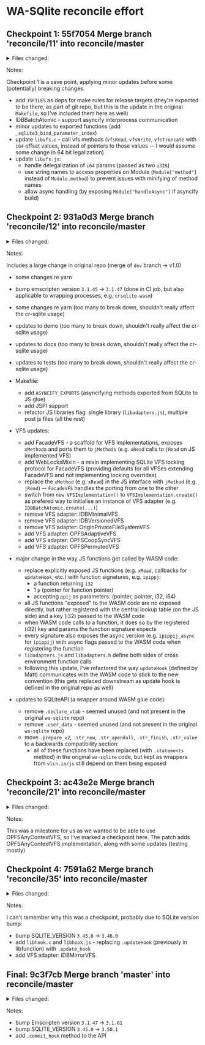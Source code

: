 # WA-SQlite reconcile effort

## Checkpoint 1: 55f7054 Merge branch 'reconcile/11' into reconcile/master

<details>
<summary>Files changed:</summary> 

.github/ISSUE_TEMPLATE/bug_report.md
Makefile
README.md
src/examples/IDBBatchAtomicVFS.js
src/exported_functions.json
src/extra_exported_runtime_methods.json
src/libvfs.c
src/libvfs.js
yarn.lock

</details>

Notes: 

Checkpoint 1 is a save point, applying minor updates before some (potentially) breaking changes.

- add `JSFILES` as deps for make rules for release targets (they're expected to be there, as part of git repo, but this is the update in the original `Makefile`, so I've included them here as well)
- IDBBatchAtomic - support asyncify interprocess communication
- minor updates to exported functions (add `_sqlite3_bind_parameter_index`)
- update `libvfs.c` - call vfs methods (`vfsRead`, `vfsWrite`, `vfsTruncate` with `i64` offset values, instead of pointers to those values -- I would assume some change in 64 bit legalization)
- update `libvfs.js`:
  - handle delegalization of `i64` params (passed as two `i32`s)
  - use string names to access properties on Module (`Module["method"]` instead of `Module.method`) to prevent issues with minifying of method names
  - allow async handling (by exposing `Module["handleAsync"]` if asyncify build)

## Checkpoint 2: 931a0d3 Merge branch 'reconcile/12' into reconcile/master

<details>
<summary>Files changed:</summary>

.github/workflows/ci.yml
.gitignore
.yarn/releases/yarn-3.1.1.cjs
.yarn/releases/yarn-4.0.2.cjs
.yarnrc.yml
Makefile
README.md
demo/ahp-contention.html
demo/ahp-contention.js
demo/ahp-demo.html
demo/ahp-demo.js
demo/ahp-worker.js
demo/benchmarks.js
demo/benchmarks/benchmark1.sql
demo/benchmarks/benchmark10.sql
demo/benchmarks/benchmark11.sql
demo/benchmarks/benchmark12.sql
demo/benchmarks/benchmark13.sql
demo/benchmarks/benchmark14.sql
demo/benchmarks/benchmark15.sql
demo/benchmarks/benchmark16.sql
demo/benchmarks/benchmark2.sql
demo/benchmarks/benchmark3.sql
demo/benchmarks/benchmark4.sql
demo/benchmarks/benchmark5.sql
demo/benchmarks/benchmark6.sql
demo/benchmarks/benchmark7.sql
demo/benchmarks/benchmark8.sql
demo/benchmarks/benchmark9.sql
demo/benchmarks/benchmarks.html
demo/benchmarks/benchmarks.js
demo/benchmarks/index.html
demo/clean-worker.js
demo/contention-sharedworker.js
demo/contention.html
demo/contention.js
demo/contention/contention-worker.js
demo/contention/contention.html
demo/contention/contention.js
demo/contention/index.html
demo/demo-worker.js
demo/demo.html
demo/demo.js
demo/file/index.js
demo/file/service-worker.js
demo/file/verifier.js
demo/hello.html
demo/hello.js
demo/index.html
demo/index.js
demo/retry/RetryVFS.js
demo/retry/retry-worker.js
demo/write-hint/index.html
demo/write-hint/index.js
demo/write-hint/worker.js
y/releases/yarn-4.0.2.cjs
y/sdks/integrations.yml
y/sdks/typescript/bin/tsc
y/sdks/typescript/bin/tsserver
y/sdks/typescript/lib/tsc.js
y/sdks/typescript/lib/tsserver.js
y/sdks/typescript/lib/tsserverlibrary.js
y/sdks/typescript/lib/typescript.js
y/sdks/typescript/package.json
yarn.lock
docs/assets/highlight.css
docs/assets/icons.css
docs/assets/icons.png
docs/assets/icons@2x.png
docs/assets/main.js
docs/assets/navigation.js
docs/assets/search.js
docs/assets/style.css
docs/assets/widgets.png
docs/assets/widgets@2x.png
docs/index.html
docs/interfaces/SQLiteAPI.html
docs/interfaces/SQLiteModule.html
docs/interfaces/SQLiteModuleIndexInfo.html
docs/interfaces/SQLitePrepareOptions.html
docs/interfaces/SQLiteVFS.html
docs/types/SQLiteCompatibleType.html
jsconfig.json
package.json
src/FacadeVFS.js
src/VFS.js
src/WebLocksMixin.js
src/asyncify_exports.json
src/asyncify_imports.json
src/examples/AccessHandlePoolVFS.js
src/examples/ArrayAsyncModule.js
src/examples/ArrayModule.js
src/examples/IDBBatchAtomicVFS.js
src/examples/IDBContext.js
src/examples/IDBMinimalVFS.js
src/examples/IDBVersionedVFS.js
src/examples/MemoryAsyncVFS.js
src/examples/MemoryVFS.js
src/examples/OPFSAdaptiveVFS.js
src/examples/OPFSCoopSyncVFS.js
src/examples/OPFSPermutedVFS.js
src/examples/OriginPrivateFileSystemVFS.js
src/examples/README.md
src/examples/WebLocks.js
src/exported_functions.json
src/libadapters.h
src/libadapters.js
src/libauthorizer.c
src/libauthorizer.js
src/libfunction.c
src/libfunction.js
src/libmodule.c
src/libmodule.js
src/libprogress.c
src/libprogress.js
src/libvfs.c
src/libvfs.js
src/main.c
src/sqlite-api.js
src/sqlite-constants.js
src/types/index.d.ts
test/AccessHandlePoolVFS.test.js
test/IDBBatchAtomicVFS.test.js
test/MemoryAsyncVFS.test.js
test/MemoryVFS.test.js
test/OPFSCoopSyncVFS.test.js
test/OPFSPermutedVFS.test.js
test/OriginPrivateVFS.test.js
test/TestContext.js
test/WebLocksMixin.test.js
test/api.test.js
test/api_exec.js
test/api_misc.js
test/api_statements.js
test/callbacks.test.js
test/obsolete/GOOG.js
test/obsolete/IDBBatchAtomicVFS.test.js
test/obsolete/IDBMinimalVFS.test.js
test/obsolete/MemoryAsyncVFS.test.js
test/obsolete/MemoryVFS.test.js
test/obsolete/OPFSProxy.js
test/obsolete/OPFSWorker.js
test/obsolete/OriginPrivateFileSystemVFS.test.js
test/obsolete/VFS.test.js
test/obsolete/VFSTests.js
test/obsolete/WebLocks.test.js
test/obsolete/api-instances.js
test/obsolete/module.test.js
test/obsolete/sqlite-api.test.js
test/obsolete/tag.test.js
test/sql.test.js
test/sql_0001.js
test/sql_0002.js
test/sql_0003.js
test/sql_0004.js
test/sql_0005.js
test/test-worker.js
test/vfs_xAccess.js
test/vfs_xClose.js
test/vfs_xOpen.js
test/vfs_xRead.js
test/vfs_xWrite.js
typedoc.json
web-test-runner.config.mjs


</details>

Notes:

Includes a large change in original repo (merge of `dev` branch -> v1.0)

- some changes re yarn 
- bump emscripten version `3.1.45` -> `3.1.47` (done in CI job, but also applicable to wrapping processes, e.g. `crsqlite-wasm`)
- some changes re yarn (too many to break down, shouldn't really affect the cr-sqlite usage)
- updates to demo (too many to break down, shouldn't really affect the cr-sqlite usage)
- updates to docs (too many to break down, shouldn't really affect the cr-sqlite usage)
- updates to tests (too many to break down, shouldn't really affect the cr-sqlite usage)

- Makefile:
  - add `ASYNCIFY_EXPORTS` (asyncifying methods exported from SQLite to JS glue)
  - add JSPI support
  - refactor JS libraries flag: single library (`libadapters.js`), multiple post js files (all the rest)

- VFS updates:
  - add FacadeVFS - a scaffold for VFS implementations, exposes `xMethod`s and ports them to `jMethods` (e.g. `xRead` calls to `jRead` on JS implemented VFS)
  - add WebLocksMixin - a mixin implementing SQLite VFS locking protocol for FacadeVFS (providing defaults for all VFSes extending FacadeVFS and not implementing locking overrides)
  - replace the `xMethod` (e.g. `xRead`) in the JS interface with `jMethod` (e.g. `jRead`) -- `FacadeVFS` handles the porting from one to the other
  - switch from `new VFSImplementation()` to `VFSImplementation.create()` as prefered way to initialise an instance of VFS adapter (e.g. `IDBBatchAtomic.create(...)`)
  - remove VFS adapter: IDBMinimalVFS
  - remove VFS adapter: IDBVersionedVFS
  - remove VFS adapter: OriginPrivateFileSystemVFS
  - add VFS adapter: OPFSAdaptiveVFS
  - add VFS adapter: OPFSCoopSyncVFS
  - add VFS adapter: OPFSPermutedVFS

- major change in the way JS functions get called by WASM code:
  - replace explicitly exposed JS functions (e.g. `xRead`, callbacks for `updateHook`, etc.) with function signatures, e.g. `ipippj`:
    - a function returning `i32`
    - 1 `p` (pointer for function pointer)
    - accepting `ppij` as parameters: (pointer, pointer, i32, i64)
  - all JS functions "exposed" to the WASM code are no exposed directly, but rather registered with the central lookup table (on the JS side) and a key (i32) passed to the WASM code
  - when WASM code calls to a function, it does so by the registered (i32) key and params the function signature expects
  - every signature also exposes the async version (e.g. `ipippij_async` for `ipippij`) with async flags passed to the WASM code when registering the function
  - `libadapters.js` and `libadapters.h` define both sides of cross environment function calls
  - following this update, I've refactored the way `updateHook` (defined by Matt) communicates with the WASM code to stick to the new convention (this gets replaced downstream as update hook is defined in the original repo as well)

- updates to SQLiteAPI (a wrapper around WASM glue code):
  - remove `.declare_vtab` - seemed unused (and not present in the original `wa-sqlite` repo)
  - remove `.user_data` - seemed unused (and not present in the original `wa-sqlite` repo)
  - move `.prepare_v2`, `.str_new`, `.str_apendall`, `.str_finish`, `.str_value` to a backwards compatibility section:
    - all of these functions have been replaced (with `.statements` method) in the original `wa-sqlite` code, but kept as wrappers from `vlcn.io/js` still depend on them being exposed

## Checkpoint 3: ac43e2e Merge branch 'reconcile/21' into reconcile/master

<details>
<summary>Files changed:</summary>

README.md
demo/demo-worker.js
demo/file/index.js
demo/hello.html
demo/hello.js
demo/hello/README.md
demo/hello/hello.html
demo/hello/hello.js
demo/hello/index.html
package.json
src/WebLocksMixin.js
src/examples/OPFSAnyContextVFS.js
src/examples/README.md
test/IDBBatchAtomicVFS.test.js
test/OPFSAdaptiveVFS.test.js
test/OPFSAnyContextVFS.test.js
test/api.test.js
test/data/idbv5.json
test/obsolete/GOOG.js
test/obsolete/IDBBatchAtomicVFS.test.js
test/obsolete/IDBMinimalVFS.test.js
test/obsolete/MemoryAsyncVFS.test.js
test/obsolete/MemoryVFS.test.js
test/obsolete/OPFSProxy.js
test/obsolete/OPFSWorker.js
test/obsolete/VFSTests.js
test/obsolete/WebLocks.test.js
test/sql.test.js
test/test-worker.js
yarn.lock

</details>

Notes:

This was a milestone for us as we wanted to be able to use OPFSAnyContextVFS, so I've marked a checkpoint here. 
The patch adds OPFSAnyContextVFS implementation, along with some updates (testing mostly)

## Checkpoint 4: 7591a62 Merge branch 'reconcile/35' into reconcile/master

<details>
<summary>Files changed:</summary>

Makefile
README.md
demo/contention/contention-worker.js
demo/demo-worker.js
demo/hello/hello.html
demo/hello/hello.js
docs/assets/search.js
docs/interfaces/SQLiteAPI.html
package.json
src/asyncify_imports.json
src/examples/IDBMirrorVFS.js
src/examples/OPFSPermutedVFS.js
src/examples/README.md
src/libadapters.h
src/libadapters.js
src/libfunction.c
src/libfunction.js
src/libhook.c
src/libhook.js
src/sqlite-api.js
src/types/index.d.ts
test/IDBMirrorVFS.test.js
test/TestContext.js
test/api.test.js
test/api_statements.js
test/callbacks.test.js
test/sql.test.js
test/test-worker.js
yarn.lock

</details>

Notes:

I can't remember why this was a checkpoint, probably due to SQLite version bump:
- bump SQLITE_VERSION `3.45.0` -> `3.46.0`
- add `libhook.c` and `libhook.js` - replacing `.updateHook` (previously in libfunction) with `.update_hook`
- add VFS adapter: IDBMirrorVFS

## Final: 9c3f7cb Merge branch 'master' into reconcile/master

<details>
<summary>Files changed:</summary>

.github/ISSUE_TEMPLATE/-do-not-post-anything-other-than-a-bug-report.md
.github/workflows/ci.yml
Makefile
README.md
demo/demo.js
demo/file/index.js
demo/file/service-worker.js
demo/file/verifier.js
demo/hello/hello.js
docs/assets/search.js
docs/interfaces/SQLiteAPI.html
package.json
src/FacadeVFS.js
src/WebLocksMixin.js
src/examples/IDBBatchAtomicVFS.js
src/examples/IDBMirrorVFS.js
src/examples/MemoryVFS.js
src/examples/OPFSAdaptiveVFS.js
src/examples/OPFSCoopSyncVFS.js
src/examples/OPFSPermutedVFS.js
src/examples/README.md
src/extra_exported_runtime_methods.json
src/jspi_exports.json
src/libadapters.js
src/libhook.c
src/libhook.js
src/sqlite-api.js
src/types/globals.d.ts
src/types/index.d.ts
test/api_statements.js
test/callbacks.test.js
web-test-runner.config.mjs
yarn.lock

</details>

Notes:

- bump Emscripten version `3.1.47` -> `3.1.61`
- bump SQLITE_VERSION `3.45.0` -> `3.50.1`
- add `.commit_hook` method to the API
